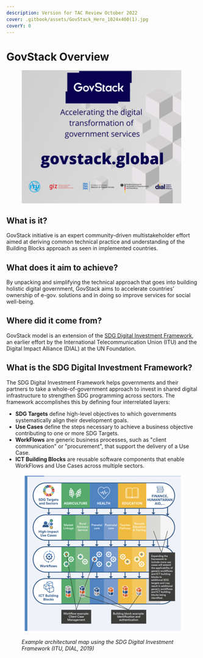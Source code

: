 ```yaml
---
description: Version for TAC Review October 2022
cover: .gitbook/assets/GovStack_Hero_1024x400(1).jpg
coverY: 0
---
```


# GovStack Overview

<figure><img src=".gitbook/assets/version0.7Country .png" alt=""><figcaption></figcaption></figure>

## What is it?&#x20;

GovStack initiative is an expert community-driven multistakeholder effort aimed at deriving common technical practice and understanding of the Building Blocks approach as seen in implemented countries.&#x20;

## What does it aim to achieve?&#x20;

By unpacking and simplifying the technical approach that goes into building holistic digital government, GovStack aims to accelerate countries’ ownership of e-gov. solutions and in doing so improve services for social well-being.&#x20;

## Where did it come from?&#x20;

GovStack model is an extension of the [SDG Digital Investment Framework](https://www.itu.int/pub/D-STR-DIGITAL.02-2019), an earlier effort by the International Telecommunication Union (ITU) and the Digital Impact Alliance (DIAL) at the UN Foundation.&#x20;

## What is the SDG Digital Investment Framework?

The SDG Digital Investment Framework helps governments and their partners to take a whole-of-government approach to invest in shared digital infrastructure to strengthen SDG programming across sectors. The framework accomplishes this by defining four interrelated layers:&#x20;

* **SDG Targets** define high-level objectives to which governments systematically align their development goals.&#x20;
* **Use Cases** define the steps necessary to achieve a business objective contributing to one or more SDG Targets.&#x20;
* **WorkFlows** are generic business processes, such as "client communication" or "procurement", that support the delivery of a Use Case.&#x20;
* **ICT Building Blocks** are reusable software components that enable WorkFlows and Use Cases across multiple sectors.

<figure><img src=".gitbook/assets/image (3).png" alt=""><figcaption><p><em>Example architectural map using the SDG Digital Investment Framework (ITU, DIAL, 2019)</em></p></figcaption></figure>
